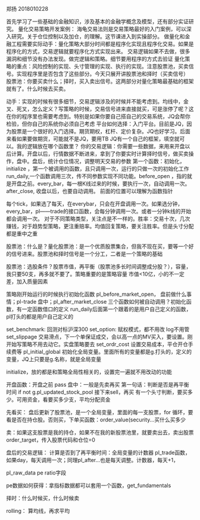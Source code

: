郑扬 2018010228

首先学习了一些基础的金融知识，涉及基本的金融学概念及模型，还有部分实证研究。
量化交易策略开发案例：
海龟交易法则是交易策略最好的入门案例，可以深入研究。关于仓位控制以及加仓，的理解。这节课进入到实操部分。
做量化和金融工程需要实际动手：量化策略大部分时间都是程序化实现且程序化交易。如果是程序化的方式，交易逻辑就要程序化方式实现出来。
交易逻辑如果不去做，很多漏洞和细节没有办法发现。做完逻辑和策略。细节要用程序的方式去验证
量化策略的重点：风险控制的实现、头寸管理的实现、执行的实现。注意股票池，买卖信号。实现程序里是否包含了这些部分。今天只展开讲股票池和择时（买卖信号）
股票池：你要买卖什么；择时，买入卖出信号。这两部分对量化策略最基础的框架就有了。什么时候去买卖。

动手：实现的时候有很多细节，交易逻辑涉及的时候并不能考虑到。均线中，金叉、死叉，怎么定义？写策略的时候，交易信号进来直接就买，可是涨停了呢？这在你的程序里也需要考虑到。特别是如果你要自己搭自己的交易系统，JQ会帮你检验，但你自己的系统你必须自己考虑
平台如何选择：入门平台。目前是JQ，因为股票是一个很好的入门选择。期货期权，杠杆、定价复杂。JQ也好学习。后面来看如果要做期货，可能就不是JQ，要用TB
JQ有一个自己的框架，填空就可以。我的逻辑放在哪个函数里？
你的交易逻辑：你需要一些数据，来用来开盘以后计算。开盘以后，行情数据不断进来，拿到了你要实时计算择时信号，做买卖操作，盘中。盘后，统计仓位情况，调整明天交易的参数
第一个函数：初始化，initialize ，第一个被调用的函数，且只调用一次，运行的只做一次的初始化工作
run_daily,一个函数调用三次，传不同参数实现不同功能。before_open ，指的就是开盘之前。every_bar，每一根K线过来的时候，要执行一次，自动调用一次。after_close, 收盘以后，也要自动调用。
前面的位置可以理解为函数指针

每个tick，如果选了每天，在everybar，只会在开盘调用一次。如果选分钟，every_bar，pl——trade的接口函数，会每分钟调用一次。或者一分钟k线的开始都会调用一次。
对于不同策略类型，关注点是不一样的。胜率：交易十次，几次赚钱，对于趋势型策略，更注重赔率。均值回复策略，要关注胜率。但是头寸分配都是重中之重

股票池：什么是？量化股票池：是一个优质股票集合，但我不现在买，要等一个好的信号进来。股票池和择时信号是一个分工，二者是一个策略的基础

股票池：选股条件？股票市值，再平衡（股票池多长时间调整成分股？），容量，我只要50支，再多就不要了。策略重要的是策略容量
市值<10亿，小的不一定差，加入质量因素

策略刚开始运行的时候执行初始化函数
pl_before_market_open， 盘前做什么事情；pl-trade 盘中；pl_after_market_close
三个函数如何被自动调用？初始化函数，有一定函数借口的定义
run_daily后面第一个跟着的是用户自己定义的函数，pl打头的都是用户自己定义的

set_benchmark: 回测对标沪深300
set_option: 赋权模式，都不用改
log不用管
set_slippage 交易滑点，下一个单保证成交，会以高一点的MV买入，要设置。刚开始写策略不用去动它。实盘策略要去
set_ordr_cost 设置交易成本，平仓开仓手续费等
pl_initial_global 初始化全局变量。里面所有的变量都是g.打头的，定义的变量，JQ上只要是g.名称，就是全局变量

initialize，放的都是和策略全局性相关的，设置完一遍就不用改动的功能

开盘函数：开盘之前 pass
盘中：一般是先卖再买
第一句话：判断是否是再平衡时间 if not g.pl_updated_stock_pool 
接下来sell，再买
有一个头寸判断，要买多少。可用资金，看要买多少支，平均分配资金

先看买：
盘后更新了股票池，是一个全局变量，里面的每一支股票，for 循环，要看是否在持仓股。否则买，下单买函数：order_value(security...买什么买多少

卖：如果这支股票是我的持仓，如果不在我的新股票池里，就要卖出去，卖出股票 order_target，传入股票代码和仓位=0

盘后的交易逻辑：
计算是否到了再平衡时间：全局变量的计数器
pl_trade函数，如果day，每天调用一次；同理pl_after...也是每天调整。计数器，每天+1，

pl_raw_data 
pe ratio字段

pe数据如何获得：拿指标数据都可以套用一个函数，get_fundamentals

择时：什么时候买，什么时候卖

rolling： 算均线，再求平均


















